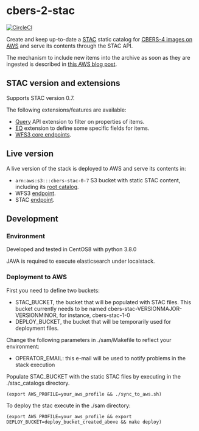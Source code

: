 # cbers-2-stac

[![CircleCI](https://circleci.com/gh/fredliporace/cbers-2-stac.svg?style=svg)](https://circleci.com/gh/fredliporace/cbers-2-stac)

Create and keep up-to-date a [STAC](https://github.com/radiantearth/stac-spec/tree/v0.7.0) static catalog for [CBERS-4 images on AWS](https://registry.opendata.aws/cbers/) and serve its contents through the STAC API.

The mechanism to include new items into the archive as soon as they are ingested is described in [this AWS blog post](https://aws.amazon.com/blogs/publicsector/keeping-a-spatiotemporal-asset-catalog-stac-up-to-date-with-sns-sqs/).

## STAC version and extensions

Supports STAC version 0.7.

The following extensions/features are available:

  * [Query](https://github.com/radiantearth/stac-spec/tree/v0.7.0/api-spec/extensions/query) API extension to filter on properties of items.
  * [EO](https://github.com/radiantearth/stac-spec/tree/v0.7.0/extensions/eo) extension to define some specific fields for items.
  * [WFS3 core endpoints](https://github.com/radiantearth/stac-spec/blob/v0.7.0/api-spec/api-spec.md).

## Live version

A live version of the stack is deployed to AWS and serve its contents in:

  * ```arn:aws:s3:::cbers-stac-0-7``` S3 bucket with static STAC content, including its [root catalog](https://cbers-stac-0-7.s3.amazonaws.com/catalog.json).
  * WFS3 [endpoint](https://stac.amskepler.com/v07/).
  * STAC [endpoint](https://stac.amskepler.com/v07/stac/).

## Development

### Environment

Developed and tested in CentOS8 with python 3.8.0

JAVA is required to execute elasticsearch under localstack.

### Deployment to AWS

First you need to define two buckets:

* STAC\_BUCKET, the bucket that will be populated with STAC files. This bucket currently needs to be named cbers-stac-VERSIONMAJOR-VERSIONMINOR, for instance, cbers-stac-1-0
* DEPLOY\_BUCKET, the bucket that will be temporarily used for deployment files.

Change the following parameters in ./sam/Makefile to reflect your environment:

* OPERATOR_EMAIL: this e-mail will be used to notify problems in the stack execution

Populate STAC\_BUCKET with the static STAC files by executing in the ./stac\_catalogs directory.
```
(export AWS_PROFILE=your_aws_profile && ./sync_to_aws.sh)
```

To deploy the stac execute in the ./sam directory:
```
(export AWS_PROFILE=your_aws_profile && export DEPLOY_BUCKET=deploy_bucket_created_above && make deploy)
```
